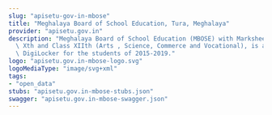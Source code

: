 ```yaml
---
slug: "apisetu-gov-in-mbose"
title: "Meghalaya Board of School Education, Tura, Meghalaya"
provider: "apisetu.gov.in"
description: "Meghalaya Board of School Education (MBOSE) with Marksheets of Class\
  \ Xth and Class XIIth (Arts , Science, Commerce and Vocational), is availablke on\
  \ DigiLocker for the students of 2015-2019."
logo: "apisetu.gov.in-mbose-logo.svg"
logoMediaType: "image/svg+xml"
tags:
- "open_data"
stubs: "apisetu.gov.in-mbose-stubs.json"
swagger: "apisetu.gov.in-mbose-swagger.json"
---
```

